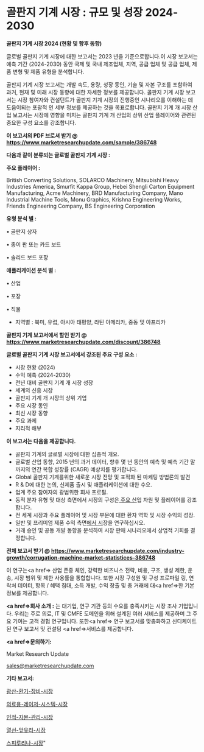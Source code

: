 # 골판지 기계 시장 : 규모 및 성장 2024-2030

<strong>골판지 기계 시장 2024 (현황 및 향후 동향)</strong>

글로벌 골판지 기계 시장에 대한 보고서는 2023 년을 기준으로합니다.이 시장 보고서는 예측 기간 (2024-2030) 동안 국제 및 국내 제조업체, 지역, 공급 업체 및 공급 업체, 제품 변형 및 제품 유형을 분석합니다.

골판지 기계 시장 보고서는 개발 속도, 용량, 성장 동인, 기술 및 자본 구조를 포함하여 과거, 현재 및 미래 시장 동향에 대한 자세한 정보를 제공합니다. 골판지 기계 시장 보고서는 시장 참여자와 컨설턴트가 골판지 기계 시장의 진행중인 시나리오를 이해하는 데 도움이되는 포괄적 인 세부 정보를 제공하는 것을 목표로합니다. 골판지 기계 개 시장 산업 보고서는 시장에 영향을 미치는 골판지 기계 개 산업의 상위 산업 플레이어와 관련된 중요한 구성 요소를 강조합니다.



<strong>이 보고서의 PDF 브로셔 받기 @ <a href=https://www.marketresearchupdate.com/sample/386748>https://www.marketresearchupdate.com/sample/386748</a></strong>



<strong>다음과 같이 분류되는 글로벌 골판지 기계 시장 :</strong>



<strong>주요 플레이어 :</strong>

British Converting Solutions, SOLARCO Machinery, Mitsubishi Heavy Industries America, Smurfit Kappa Group, Hebei Shengli Carton Equipment Manufacturing, Acme Machinery, BRD Manufacturing Company, Mano Industrial Machine Tools, Monu Graphics, Krishna Engineering Works, Friends Engineering Company, BS Engineering Corporation



<strong>유형 분석 별 :</strong>

• 골판지 상자

• 종이 판 또는 카드 보드

• 솔리드 보드 포장



<strong>애플리케이션 분석 별 :</strong>

• 산업

• 포장

• 직물

<ul>
  <li>지역별 : 북미, 유럽, 아시아 태평양, 라틴 아메리카, 중동 및 아프리카</li>
</ul>


<strong>골판지 기계 보고서에서 할인 받기 @ <a href=https://www.marketresearchupdate.com/discount/386748>https://www.marketresearchupdate.com/discount/386748</a></strong>



<strong>글로벌 골판지 기계 시장 보고서에서 강조된 주요 구성 요소 :</strong>
<ul>
  <li>시장 현황 (2024)</li>
  <li>수익 예측 (2024-2030)</li>
  <li>전년 대비 골판지 기계 개 시장 성장</li>
  <li>세계의 신흥 시장</li>
  <li>골판지 기계 개 시장의 상위 기업</li>
  <li>주요 시장 동인</li>
  <li>최신 시장 동향</li>
  <li>주요 과제</li>
  <li>지리적 해부</li>
</ul>


<strong>이 보고서는 다음을 제공합니다.</strong>
<ul>
  <li>골판지 기계의 글로벌 시장에 대한 심층적 개요.</li>
  <li>글로벌 산업 동향, 2015 년의 과거 데이터, 향후 몇 년 동안의 예측 및 예측 기간 말까지의 연간 복합 성장률 (CAGR) 예상치를 평가합니다.</li>
  <li>Global 골판지 기계를위한 새로운 시장 전망 및 표적화 된 마케팅 방법론의 발견</li>
  <li>R &amp; D에 대한 논의, 신제품 출시 및 애플리케이션에 대한 수요.</li>
  <li>업계 주요 참여자의 광범위한 회사 프로필.</li>
  <li>동적 분자 유형 및 대상 측면에서 시장의 구성은<a href=> 주요 산</a>업 자원 및 플레이어를 강조합니다.</li>
  <li>전 세계 시장과 주요 플레이어 및 시장 부문에 대한 환자 역학 및 시장 수익의 성장.</li>
  <li>일반 및 프리미엄 제품 수익 측면<a href=>에서 시</a>장을 연구하십시오.</li>
  <li>거래 승인 및 공동 개발 동향을 분석하여 시장 판매 시나리오에서 상업적 기회를 결정합니다.</li>
</ul>



<strong>전체 보고서 받기 @ <a href=https://www.marketresearchupdate.com/industry-growth/corrugation-machine-market-statistices-386748>https://www.marketresearchupdate.com/industry-growth/corrugation-machine-market-statistices-386748</a></strong>

이 연구는<a href=> 산업 존중</a> 체인, 강력한 비즈니스 전략, 비용, 구조, 생성 제한, 운송, 시장 범위 및 제한 사용률을 통합합니다. 또한 시장 구성원 및 구성 프로파일 링, 연락처 데이터, 항목 / 혜택 침대, 소득 개발, 수익 창출 및 총 거래에 대<a href=>한 기본 </a>정보를 제공합니다.



<strong><a href=>회사 소</a>개 :</strong>
는 대기업, 연구 기관 등의 수요를 충족시키는 시장 조사 기업입니다. 우리는 주로 의료, IT 및 CMFE 도메인을 위해 설계된 여러 서비스를 제공하며 그 주요 기여는 고객 경험 연구입니다. 또한<a href=> 연구 보</a>고서를 맞춤화하고 신디케이트 된 연구 보고서 및 컨설팅 <a href=>서비스</a>를 제공합니다.



<strong><a href=>문의하기:</a></strong>

Market Research Update

sales@marketresearchupdate.com



<strong>기타 보고서:</strong>

<a href=https://www.linkedin.com/pulse/광산-환기-장비-시장-경쟁-분석-및-성장-잠재력-2029-analytics-alchemy-360-analysis/>광산-환기-장비-시장</a>

<a href=https://www.linkedin.com/pulse/의료용-레이저-시스템-시장-규모-및-성장-2023-isdailynews-eyb8f/>의료용-레이저-시스템-시장</a>

<a href=https://www.linkedin.com/pulse/인적-자본-관리-시장-동향-및-성장-전망-analytics-avenue-adventures-24-ana-5rc1f/>인적-자본-관리-시장</a>

<a href=https://www.linkedin.com/pulse/열선-앞유리-시장-동향-및-성장-전망-consumer-connection-chronicles-24--cb1sf/>열선-앞유리-시장</a>

<a href=https://www.linkedin.com/pulse/스피루리나-시장-규모-및-성장-2023-consumer-connection-chronicles-24--rulqf/>스피루리나-시장</a>"

